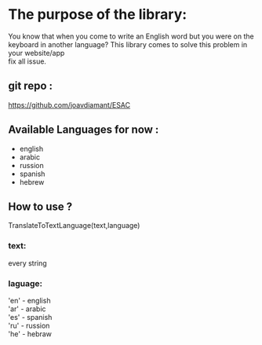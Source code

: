 # The purpose of the library:

You know that when you come to write an English word but you were on the keyboard in another language?
This library comes to solve this problem in your website/app\
fix all issue.


## git repo :

https://github.com/joavdiamant/ESAC

## Available Languages for now : 

* english
* arabic
* russion
* spanish
* hebrew

## How to use ?

TranslateToTextLanguage(text,language)

### text:

every string

### laguage:

'en' - english \
'ar' - arabic \
'es' - spanish \
'ru' - russion \
'he' - hebraw 